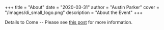 +++
title = "About"
date = "2020-03-31"
author = "Austin Parker"
cover = "/images/di_small_logo.png"
description = "About the Event"
+++

Details to Come -- Please see [this post](/post/hello-world) for more information.
